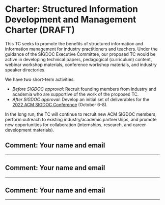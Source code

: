 # Charter: Structured Information Development and Management Charter (DRAFT)

This TC seeks to promote the benefits of structured information and information management for industry practitioners and teachers. Under the guidance of the SIGDOC Executive Committee, our proposed TC would be active in developing technical papers, pedagogical (curriculum) content, webinar workshop materials, conference workshop materials, and industry speaker directories. 

We have two short-term activities:

* *Before SIGDOC approval*: Recruit founding members from industry and academia who are supportive of the work of the proposed TC.
* *After SIGDOC approval*: Develop an initial set of deliverables for the [2022 ACM SIGDOC Conference](https://sigdoc.acm.org/conferences/) (October 6-8).

In the long run, the TC will continue to recruit new ACM SIGDOC members, perform outreach to existing industry/academic partnerships, and promote new opportunities for collaboration (internships, research, and career development materials).

## Comment: Your name and email

----------

## Comment: Your name and email

----------

## Comment: Your name and email

----------


